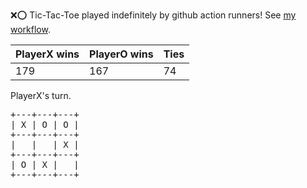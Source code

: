 :x::o: Tic-Tac-Toe played indefinitely by github action runners! See [my workflow](.github/workflows/play.yaml).

|PlayerX wins|PlayerO wins|Ties|
|-|-|-|
|179|167|74|

PlayerX's turn.

<pre>
+---+---+---+
| X | O | O |
+---+---+---+
|   |   | X |
+---+---+---+
| O | X |   |
+---+---+---+
</pre>